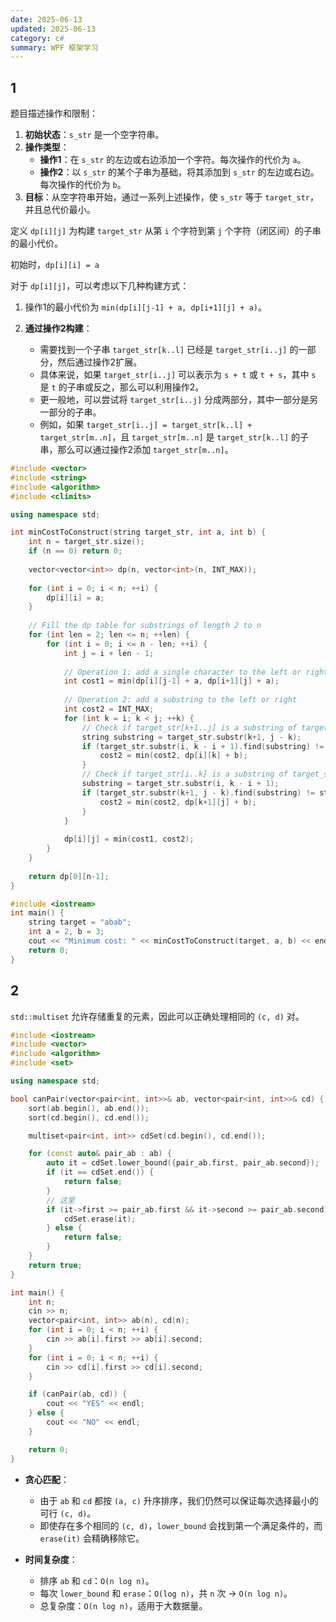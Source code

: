 ```yaml
---
date: 2025-06-13
updated: 2025-06-13
category: c#
summary: WPF 框架学习
---
```



## 1



题目描述操作和限制：

1. **初始状态**：`s_str` 是一个空字符串。
3. **操作类型**：
   - **操作1**：在 `s_str` 的左边或右边添加一个字符。每次操作的代价为 `a`。
   - **操作2**：以 `s_str` 的某个子串为基础，将其添加到 `s_str` 的左边或右边。每次操作的代价为 `b`。
4. **目标**：从空字符串开始，通过一系列上述操作，使 `s_str` 等于 `target_str`，并且总代价最小。



定义 `dp[i][j]` 为构建 `target_str` 从第 `i` 个字符到第 `j` 个字符（闭区间）的子串的最小代价。

初始时，`dp[i][i] = a`



对于 `dp[i][j]`，可以考虑以下几种构建方式：

1. 操作1的最小代价为 `min(dp[i][j-1] + a, dp[i+1][j] + a)`。
   
2. **通过操作2构建**：
   - 需要找到一个子串 `target_str[k..l]` 已经是 `target_str[i..j]` 的一部分，然后通过操作2扩展。
   - 具体来说，如果 `target_str[i..j]` 可以表示为 `s + t` 或 `t + s`，其中 `s` 是 `t` 的子串或反之，那么可以利用操作2。
   - 更一般地，可以尝试将 `target_str[i..j]` 分成两部分，其中一部分是另一部分的子串。
   - 例如，如果 `target_str[i..j] = target_str[k..l] + target_str[m..n]`，且 `target_str[m..n]` 是 `target_str[k..l]` 的子串，那么可以通过操作2添加 `target_str[m..n]`。
   
   

```cpp
#include <vector>
#include <string>
#include <algorithm>
#include <climits>

using namespace std;

int minCostToConstruct(string target_str, int a, int b) {
    int n = target_str.size();
    if (n == 0) return 0;
    
    vector<vector<int>> dp(n, vector<int>(n, INT_MAX));
    
    for (int i = 0; i < n; ++i) {
        dp[i][i] = a;
    }
    
    // Fill the dp table for substrings of length 2 to n
    for (int len = 2; len <= n; ++len) {
        for (int i = 0; i <= n - len; ++i) {
            int j = i + len - 1;
            
            // Operation 1: add a single character to the left or right
            int cost1 = min(dp[i][j-1] + a, dp[i+1][j] + a);
            
            // Operation 2: add a substring to the left or right
            int cost2 = INT_MAX;
            for (int k = i; k < j; ++k) {
                // Check if target_str[k+1..j] is a substring of target_str[i..k]
                string substring = target_str.substr(k+1, j - k);
                if (target_str.substr(i, k - i + 1).find(substring) != string::npos) {
                    cost2 = min(cost2, dp[i][k] + b);
                }
                // Check if target_str[i..k] is a substring of target_str[k+1..j]
                substring = target_str.substr(i, k - i + 1);
                if (target_str.substr(k+1, j - k).find(substring) != string::npos) {
                    cost2 = min(cost2, dp[k+1][j] + b);
                }
            }
            
            dp[i][j] = min(cost1, cost2);
        }
    }
    
    return dp[0][n-1];
}

#include <iostream>
int main() {
    string target = "abab";
    int a = 2, b = 3;
    cout << "Minimum cost: " << minCostToConstruct(target, a, b) << endl;
    return 0;
}
```





## 2



`std::multiset` 允许存储重复的元素，因此可以正确处理相同的 `(c, d)` 对。  



```cpp
#include <iostream>
#include <vector>
#include <algorithm>
#include <set>  

using namespace std;

bool canPair(vector<pair<int, int>>& ab, vector<pair<int, int>>& cd) {
    sort(ab.begin(), ab.end());
    sort(cd.begin(), cd.end());

    multiset<pair<int, int>> cdSet(cd.begin(), cd.end()); 

    for (const auto& pair_ab : ab) {
        auto it = cdSet.lower_bound({pair_ab.first, pair_ab.second});
        if (it == cdSet.end()) {
            return false;
        }
        // 这里
        if (it->first >= pair_ab.first && it->second >= pair_ab.second) {
            cdSet.erase(it);  
        } else {
            return false;
        }
    }
    return true;
}

int main() {
    int n;
    cin >> n;
    vector<pair<int, int>> ab(n), cd(n);
    for (int i = 0; i < n; ++i) {
        cin >> ab[i].first >> ab[i].second;
    }
    for (int i = 0; i < n; ++i) {
        cin >> cd[i].first >> cd[i].second;
    }

    if (canPair(ab, cd)) {
        cout << "YES" << endl;
    } else {
        cout << "NO" << endl;
    }

    return 0;
}


```



- **贪心匹配**：
  - 由于 `ab` 和 `cd` 都按 `(a, c)` 升序排序，我们仍然可以保证每次选择最小的可行 `(c, d)`。
  - 即使存在多个相同的 `(c, d)`，`lower_bound` 会找到第一个满足条件的，而 `erase(it)` 会精确移除它。

- **时间复杂度**：
  - 排序 `ab` 和 `cd`：`O(n log n)`。
  - 每次 `lower_bound` 和 `erase`：`O(log n)`，共 `n` 次 → `O(n log n)`。
  - 总复杂度：`O(n log n)`，适用于大数据量。



